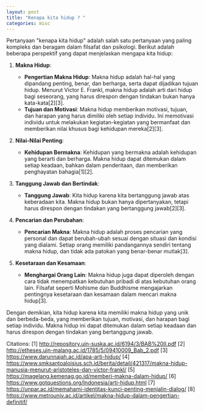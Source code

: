```yaml
---
layout: post
title: "Kenapa kita hidup ? "
categories: misc
---
```


Pertanyaan "kenapa kita hidup" adalah salah satu pertanyaan yang paling kompleks dan beragam dalam filsafat dan psikologi. Berikut adalah beberapa perspektif yang dapat menjelaskan mengapa kita hidup:

1. **Makna Hidup**:
   - **Pengertian Makna Hidup**: Makna hidup adalah hal-hal yang dipandang penting, benar, dan berharga, serta dapat dijadikan tujuan hidup. Menurut Victor E. Frankl, makna hidup adalah arti dari hidup bagi seseorang, yang harus direspon dengan tindakan bukan hanya kata-kata[2][3].
   - **Tujuan dan Motivasi**: Makna hidup memberikan motivasi, tujuan, dan harapan yang harus dimiliki oleh setiap individu. Ini memotivasi individu untuk melakukan kegiatan-kegiatan yang bermanfaat dan memberikan nilai khusus bagi kehidupan mereka[2][3].

2. **Nilai-Nilai Penting**:
   - **Kehidupan Bermakna**: Kehidupan yang bermakna adalah kehidupan yang berarti dan berharga. Makna hidup dapat ditemukan dalam setiap keadaan, bahkan dalam penderitaan, dan memberikan penghayatan bahagia[1][2].

3. **Tanggung Jawab dan Bertindak**:
   - **Tanggung Jawab**: Kita hidup karena kita bertanggung jawab atas keberadaan kita. Makna hidup bukan hanya dipertanyakan, tetapi harus direspon dengan tindakan yang bertanggung jawab[2][3].

4. **Pencarian dan Perubahan**:
   - **Pencarian Makna**: Makna hidup adalah proses pencarian yang personal dan dapat berubah-ubah sesuai dengan situasi dan kondisi yang dialami. Setiap orang memiliki pandangannya sendiri tentang makna hidup, dan tidak ada patokan yang benar-benar mutlak[3].

5. **Kesetaraan dan Kesamaan**:
   - **Menghargai Orang Lain**: Makna hidup juga dapat diperoleh dengan cara tidak menempatkan kebutuhan pribadi di atas kebutuhan orang lain. Filsafat seperti Mohisme dan Buddhisme mengajarkan pentingnya kesetaraan dan kesamaan dalam mencari makna hidup[3].

Dengan demikian, kita hidup karena kita memiliki makna hidup yang unik dan berbeda-beda, yang memberikan tujuan, motivasi, dan harapan bagi setiap individu. Makna hidup ini dapat ditemukan dalam setiap keadaan dan harus direspon dengan tindakan yang bertanggung jawab.

Citations:
[1] http://repository.uin-suska.ac.id/6194/3/BAB%20II.pdf
[2] http://etheses.uin-malang.ac.id/1785/5/09410009_Bab_2.pdf
[3] https://www.darunnajah.ac.id/apa-arti-hidup/
[4] https://www.smksantoaloisius.sch.id/berita/detail/421317/makna-hidup-manusia-menurut-aristoteles-dan-victor-frankl/
[5] https://magelang.kemenag.go.id/memberi-makna-dalam-hidup/
[6] https://www.gotquestions.org/Indonesia/arti-hidup.html
[7] https://unpar.ac.id/memahami-identitas-kunci-penting-menjalin-dialog/
[8] https://www.metrouniv.ac.id/artikel/makna-hidup-dalam-pengertian-definitif/
